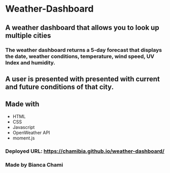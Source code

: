 # Weather-Dashboard

## A weather dashboard that allows you to look up multiple cities

### The weather dashboard returns a 5-day forecast that displays the date, weather conditions, temperature, wind speed, UV Index and humidity.

## A user is presented with presented with current and future conditions of that city.

## Made with

- HTML
- CSS
- Javascript
- OpenWeather API
- moment.js

### Deployed URL: https://chamibia.github.io/weather-dashboard/

### Made by Bianca Chami
